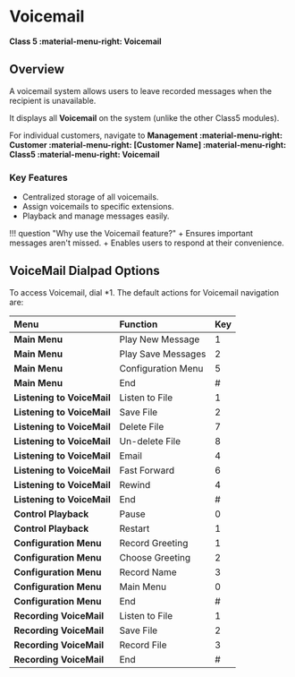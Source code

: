 # Voicemail

**Class 5 :material-menu-right: Voicemail**

## Overview
A voicemail system allows users to leave recorded messages when the recipient is unavailable.

It displays all **Voicemail** on the system (unlike the other Class5 modules).

For individual customers, navigate to **Management :material-menu-right: Customer :material-menu-right: [Customer Name] :material-menu-right: Class5 :material-menu-right: Voicemail**

### Key Features

+ Centralized storage of all voicemails.
+ Assign voicemails to specific extensions.
+ Playback and manage messages easily.

!!! question "Why use the Voicemail feature?"
    + Ensures important messages aren't missed.
    + Enables users to respond at their convenience.

## VoiceMail Dialpad Options

To access Voicemail, dial \*1. The default actions for Voicemail navigation are:

|Menu|Function |Key|
|:------------|:------------|:-------|
|**Main Menu**|Play New Message|1|
|**Main Menu**|Play Save Messages|2|
|**Main Menu**|Configuration Menu|5|
|**Main Menu**|End|#|
|**Listening to VoiceMail**|Listen to File|1|
|**Listening to VoiceMail**|Save File|2|
|**Listening to VoiceMail**|Delete File|7|
|**Listening to VoiceMail**|Un-delete File|8|
|**Listening to VoiceMail**|Email|4|
|**Listening to VoiceMail**|Fast Forward|6|
|**Listening to VoiceMail**|Rewind|4|
|**Listening to VoiceMail**|End|#|
|**Control Playback**|Pause|0|
|**Control Playback**|Restart|1|
|**Configuration Menu**|Record Greeting|1|
|**Configuration Menu**|Choose Greeting|2|
|**Configuration Menu**|Record Name|3|
|**Configuration Menu**|Main Menu|0|
|**Configuration Menu**|End|#|
|**Recording VoiceMail**|Listen to File|1|
|**Recording VoiceMail**|Save File|2|
|**Recording VoiceMail**|Record File|3|
|**Recording VoiceMail**|End|#|

